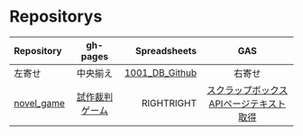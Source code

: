 # Repositorys
|Repository|gh-pages|Spreadsheets|GAS|
|:---|:---:|---:|:---:|
|左寄せ|中央揃え|<a href="https://docs.google.com/spreadsheets/d/1G78Twf5ldhcX0O2GwHWOyopndmooJH4T-UGPKZoOQvE/edit#gid=0">1001_DB_Github</a>|右寄せ|
|<a href="https://github.com/compromise-satisfaction/novel_game">novel_game|<a href="https://compromise-satisfaction.github.io/novel_game/html/my">試作裁判ゲーム</a>|RIGHTRIGHT|<a href="https://scrapbox.io/api/pages/help-jp/API/text">スクラップボックスAPIページテキスト取得</a>|
